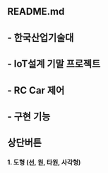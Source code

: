 ## README.md

## - 한국산업기술대
## - IoT설계 기말 프로젝트
## - RC Car 제어

## - 구현 기능
## 상단버튼
#### 1. 도형 (선, 원, 타원, 사각형)

